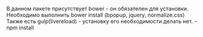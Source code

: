 В данном пакете присутствует bower - он обязателен для установки. Необходимо выполнить bower install (bpopup, jquery, normalize.css)
Также есть gulp(livereload) - установку его необходимости делать нет. - npm install